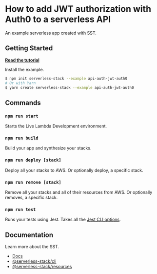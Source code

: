 # How to add JWT authorization with Auth0 to a serverless API

An example serverless app created with SST.

## Getting Started

[**Read the tutorial**](https://sst.dev/examples/how-to-add-jwt-authorization-with-auth0-to-a-serverless-api.html)

Install the example.

```bash
$ npm init serverless-stack --example api-auth-jwt-auth0
# Or with Yarn
$ yarn create serverless-stack --example api-auth-jwt-auth0
```

## Commands

### `npm run start`

Starts the Live Lambda Development environment.

### `npm run build`

Build your app and synthesize your stacks.

### `npm run deploy [stack]`

Deploy all your stacks to AWS. Or optionally deploy, a specific stack.

### `npm run remove [stack]`

Remove all your stacks and all of their resources from AWS. Or optionally removes, a specific stack.

### `npm run test`

Runs your tests using Jest. Takes all the [Jest CLI options](https://jestjs.io/docs/en/cli).

## Documentation

Learn more about the SST.

- [Docs](https://docs.sst.dev/)
- [@serverless-stack/cli](https://docs.sst.dev/packages/cli)
- [@serverless-stack/resources](https://docs.sst.dev/packages/resources)
